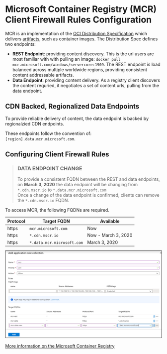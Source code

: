 # Microsoft Container Registry (MCR) Client Firewall Rules Configuration

MCR is an implementation of the [OCI Distribution Specification][oci-spec] which delivers [artifacts][oci-artifacts], such as container images. The Distribution Spec defines two endpoints:

- **REST Endpoint**: providing content discovery. This is the url users are most familiar with with pulling an image: `docker pull mcr.microsoft.com/windows/servercore:1909`. The REST endpoint is load balanced across multiple worldwide regions, providing consistent content addressable artifacts.
- **Data Endpoint**: providing content delivery. As a registry client discovers the content requried, it negotiates a set of content urls, pulling from the data endpoint.

## CDN Backed, Regionalized Data Endpoints

To provide reliable delivery of content, the data endpoint is backed by regionalzied CDN endpoints.

These endpoints follow the convention of: `[region].data.mcr.microsoft.com`.

## Configuring Client Firewall Rules

> ### **DATA ENDPOINT CHANGE**
> To provide a consistent FQDN between the REST and data endpoints, on **March 3, 2020** the data endpoint will be changing from `*.cdn.mscr.io` to `*.data.mcr.microsoft.com`  
  Once a change of the data endpoint is confirmed, clients can remove the `*.cdn.mscr.io` FQDN.

To access MCR, the following FQDNs are required. 

| Protocol | Target FQDN | Available |
| - | - | - |
| https | `mcr.microsoft.com` | Now |
| https | `*.cdn.mscr.io` | Now - March 3, 2020 |
| https | `*.data.mcr.microsoft.com` | March 3, 2020 |

![Azure Application Rule](./media/mcr-client-firewall-rules.png)

[More information on the Microsoft Container Registry][mcr]

[mcr]:            https://aka.ms/mcr
[oci-spec]:       https://github.com/opencontainers/distribution-spec
[oci-artifacts]:  https://github.com/opencontainers/artifacts


